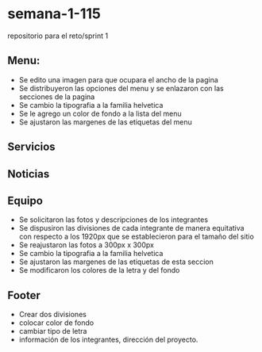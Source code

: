 # semana-1-115
repositorio para el reto/sprint 1

## Menu:
  * Se edito una imagen para que ocupara el ancho de la pagina
  * Se distribuyeron las opciones del menu y se enlazaron con las secciones de la pagina
  * Se cambio la tipografia a la familia helvetica
  * Se le agrego un color de fondo a la lista del menu
  * Se ajustaron las margenes de las etiquetas del menu

## Servicios

## Noticias

## Equipo
  * Se solicitaron las fotos y descripciones de los integrantes
  * Se dispusiron las divisiones de cada integrante de manera equitativa con respecto a los 1920px que se establecieron para el tamaño del sitio
  * Se reajustaron las fotos a 300px x 300px
  * Se cambio la tipografia a la familia helvetica
  * Se ajustaron las margenes de las etiquetas de esta seccion
  * Se modificaron los colores de la letra y del fondo

## Footer
  * Crear dos divisiones
  * colocar color de fondo
  * cambiar tipo de letra 
  * información de los integrantes, dirección del proyecto.
